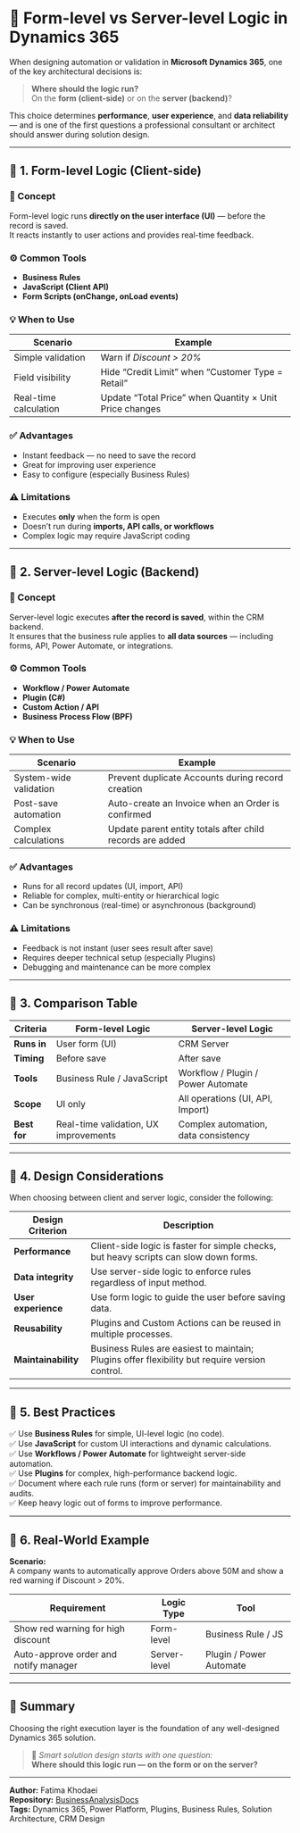 # 🧠 Form-level vs Server-level Logic in Dynamics 365

When designing automation or validation in **Microsoft Dynamics 365**, one of the key architectural decisions is:

> **Where should the logic run?**  
> On the **form (client-side)** or on the **server (backend)**?

This choice determines **performance**, **user experience**, and **data reliability** — and is one of the first questions a professional consultant or architect should answer during solution design.

---

## 🔹 1. Form-level Logic (Client-side)

### 🧩 Concept  
Form-level logic runs **directly on the user interface (UI)** — before the record is saved.  
It reacts instantly to user actions and provides real-time feedback.

### ⚙️ Common Tools
- **Business Rules**
- **JavaScript (Client API)**
- **Form Scripts (onChange, onLoad events)**

### 💡 When to Use
| Scenario | Example |
|-----------|----------|
| Simple validation | Warn if *Discount > 20%* |
| Field visibility | Hide “Credit Limit” when “Customer Type = Retail” |
| Real-time calculation | Update “Total Price” when Quantity × Unit Price changes |

### ✅ Advantages
- Instant feedback — no need to save the record  
- Great for improving user experience  
- Easy to configure (especially Business Rules)

### ⚠️ Limitations
- Executes **only** when the form is open  
- Doesn’t run during **imports, API calls, or workflows**  
- Complex logic may require JavaScript coding

---

## 🔹 2. Server-level Logic (Backend)

### 🧩 Concept  
Server-level logic executes **after the record is saved**, within the CRM backend.  
It ensures that the business rule applies to **all data sources** — including forms, API, Power Automate, or integrations.

### ⚙️ Common Tools
- **Workflow / Power Automate**
- **Plugin (C#)**
- **Custom Action / API**
- **Business Process Flow (BPF)**

### 💡 When to Use
| Scenario | Example |
|-----------|----------|
| System-wide validation | Prevent duplicate Accounts during record creation |
| Post-save automation | Auto-create an Invoice when an Order is confirmed |
| Complex calculations | Update parent entity totals after child records are added |

### ✅ Advantages
- Runs for all record updates (UI, import, API)  
- Reliable for complex, multi-entity or hierarchical logic  
- Can be synchronous (real-time) or asynchronous (background)

### ⚠️ Limitations
- Feedback is not instant (user sees result after save)  
- Requires deeper technical setup (especially Plugins)  
- Debugging and maintenance can be more complex

---

## 🔹 3. Comparison Table

| Criteria | Form-level Logic | Server-level Logic |
|-----------|------------------|--------------------|
| **Runs in** | User form (UI) | CRM Server |
| **Timing** | Before save | After save |
| **Tools** | Business Rule / JavaScript | Workflow / Plugin / Power Automate |
| **Scope** | UI only | All operations (UI, API, Import) |
| **Best for** | Real-time validation, UX improvements | Complex automation, data consistency |

---

## 🔹 4. Design Considerations

When choosing between client and server logic, consider the following:

| Design Criterion | Description |
|------------------|--------------|
| **Performance** | Client-side logic is faster for simple checks, but heavy scripts can slow down forms. |
| **Data integrity** | Use server-side logic to enforce rules regardless of input method. |
| **User experience** | Use form logic to guide the user before saving data. |
| **Reusability** | Plugins and Custom Actions can be reused in multiple processes. |
| **Maintainability** | Business Rules are easiest to maintain; Plugins offer flexibility but require version control. |

---

## 🔹 5. Best Practices

✅ Use **Business Rules** for simple, UI-level logic (no code).  
✅ Use **JavaScript** for custom UI interactions and dynamic calculations.  
✅ Use **Workflows / Power Automate** for lightweight server-side automation.  
✅ Use **Plugins** for complex, high-performance backend logic.  
✅ Document where each rule runs (form or server) for maintainability and audits.  
✅ Keep heavy logic out of forms to improve performance.

---

## 🔹 6. Real-World Example

**Scenario:**  
A company wants to automatically approve Orders above 50M and show a red warning if Discount > 20%.

| Requirement | Logic Type | Tool |
|--------------|-------------|------|
| Show red warning for high discount | Form-level | Business Rule / JS |
| Auto-approve order and notify manager | Server-level | Plugin / Power Automate |

---

## 🧭 Summary

Choosing the right execution layer is the foundation of any well-designed Dynamics 365 solution.

> 💬 *Smart solution design starts with one question:*  
> **Where should this logic run — on the form or on the server?**

---

**Author:** Fatima Khodaei  
**Repository:** [BusinessAnalysisDocs](https://github.com/fatima-co/BusinessAnalysisDocs)  
**Tags:** Dynamics 365, Power Platform, Plugins, Business Rules, Solution Architecture, CRM Design
